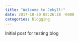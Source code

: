 ```yaml
---
title: "Welcome to Jekyll!"
date: 2017-10-20 08:26:28 -0400
categories: blogging
---
```


Initial post for testing blog
